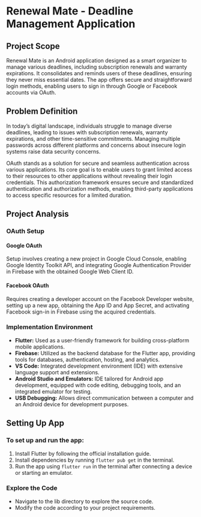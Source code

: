 # Renewal Mate - Deadline Management Application



## Project Scope

Renewal Mate is an Android application designed as a smart organizer to manage various deadlines, including subscription renewals and warranty expirations. It consolidates and reminds users of these deadlines, ensuring they never miss essential dates. The app offers secure and straightforward login methods, enabling users to sign in through Google or Facebook accounts via OAuth.

## Problem Definition

In today’s digital landscape, individuals struggle to manage diverse deadlines, leading to issues with subscription renewals, warranty expirations, and other time-sensitive commitments. Managing multiple passwords across different platforms and concerns about insecure login systems raise data security concerns.

OAuth stands as a solution for secure and seamless authentication across various applications. Its core goal is to enable users to grant limited access to their resources to other applications without revealing their login credentials. This authorization framework ensures secure and standardized authentication and authorization methods, enabling third-party applications to access specific resources for a limited duration.

## Project Analysis

### OAuth Setup

#### Google OAuth

Setup involves creating a new project in Google Cloud Console, enabling Google Identity Toolkit API, and integrating Google Authentication Provider in Firebase with the obtained Google Web Client ID.

#### Facebook OAuth

Requires creating a developer account on the Facebook Developer website, setting up a new app, obtaining the App ID and App Secret, and activating Facebook sign-in in Firebase using the acquired credentials.

### Implementation Environment

- **Flutter:** Used as a user-friendly framework for building cross-platform mobile applications.
- **Firebase:** Utilized as the backend database for the Flutter app, providing tools for databases, authentication, hosting, and analytics.
- **VS Code:** Integrated development environment (IDE) with extensive language support and extensions.
- **Android Studio and Emulators:** IDE tailored for Android app development, equipped with code editing, debugging tools, and an integrated emulator for testing.
- **USB Debugging:** Allows direct communication between a computer and an Android device for development purposes.

## Setting Up App

### To set up and run the app:

1. Install Flutter by following the official installation guide.
2. Install dependencies by running `flutter pub get` in the terminal.
3. Run the app using `flutter run` in the terminal after connecting a device or starting an emulator.

### Explore the Code

- Navigate to the lib directory to explore the source code.
- Modify the code according to your project requirements.
